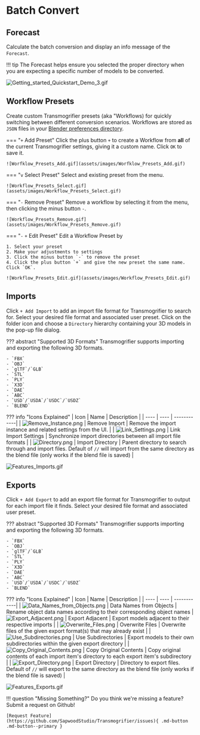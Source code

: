 # Batch Convert


## Forecast
Calculate the batch conversion and display an info message of the `Forecast`.

!!! tip
    The Forecast helps ensure you selected the proper directory when you are expecting a specific number of models to be converted.

![Getting_started_Quickstart_Demo_3.gif](assets/images/Getting_started_Quickstart_Demo_5.gif)

## Workflow Presets
Create custom Transmogrifier presets (aka "Workflows) for quickly switching between different conversion scenarios.  Workflows are stored as `JSON` files in your [Blender preferences directory](https://sapwoodstudio.github.io/Transmogrifier/faq/#where-is-transmogrifier-installed-on-my-computer). 

=== "`+` Add Preset"
    Click the plus button `+` to create a Workflow from **all** of the current Transmogrifier settings, giving it a custom name.  Click `OK` to save it.

    ![Worfklow_Presets_Add.gif](assets/images/Worfklow_Presets_Add.gif)

=== "`v` Select Preset"
    Select and existing preset from the menu.

    ![Workflow_Presets_Select.gif](assets/images/Workflow_Presets_Select.gif)

=== "`-` Remove Preset"
    Remove a workflow by selecting it from the menu, then clicking the minus button `-`.

    ![Workflow_Presets_Remove.gif](assets/images/Workflow_Presets_Remove.gif)

=== "`-` `+` Edit Preset"
    Edit a Workflow Preset by 

    1. Select your preset
    2. Make your adjustments to settings
    3. Click the minus button `-` to remove the preset
    4. Click the plus button `+` and give the new preset the same name.  Click `OK`.

    ![Workflow_Presets_Edit.gif](assets/images/Workflow_Presets_Edit.gif)


## Imports
Click `+ Add Import` to add an import file format for Transmogrifier to search for.  Select your desired file format and associated user preset.  Click on the folder icon and choose a `Directory` hierarchy containing your 3D models in the pop-up file dialog.

??? abstract "Supported 3D Formats"
    Transmogrifier supports importing and exporting the following 3D formats.

    - `FBX`
    - `OBJ`
    - `glTF`/`GLB`
    - `STL`
    - `PLY`
    - `X3D`
    - `DAE`
    - `ABC`
    - `USD`/`USDA`/`USDC`/`USDZ`
    - `BLEND`


??? info "Icons Explained"
    | Icon | Name | Description | 
    | ---- | ---- | ------------|
    | ![Remove_Instance.png](assets/images/Remove_Instance.png) | Remove Import | Remove the import instance and related settings from the UI. |
    | ![Link_Settings.png](assets/images/Link_Settings.png) | Link Import Settings | Synchronize import directories between all import file formats |
    | ![Directory.png](assets/images/Directory.png) | Import Directory | Parent directory to search through and import files.  Default of `//` will import from the same directory as the blend file (only works if the blend file is saved) |
     

![Features_Imports.gif](assets/images/Features_Imports.gif)


## Exports
Click `+ Add Export` to add an export file format for Transmogrifier to output for each import file it finds.  Select your desired file format and associated user preset.

??? abstract "Supported 3D Formats"
    Transmogrifier supports importing and exporting the following 3D formats.

    - `FBX`
    - `OBJ`
    - `glTF`/`GLB`
    - `STL`
    - `PLY`
    - `X3D`
    - `DAE`
    - `ABC`
    - `USD`/`USDA`/`USDC`/`USDZ`
    - `BLEND`

??? info "Icons Explained"
    | Icon | Name | Description | 
    | ---- | ---- | ------------|
    | ![Data_Names_from_Objects.png](assets/images/Data_Names_from_Objects.png) | Data Names from Objects | Rename object data names according to their corresponding object names 
    | ![Export_Adjacent.png](assets/images/Export_Adjacent.png) | Export Adjacent | Export models adjacent to their respective imports |
    | ![Overwrite_Files.png](assets/images/Overwrite_Files.png) | Overwrite Files | Overwrite files of the given export format(s) that may already exist |
    | ![Use_Subdirectories.png](assets/images/Use_Subdirectories.png) | Use Subdirectories | Export models to their own subdirectories within the given export directory |
    | ![Copy_Original_Contents.png](assets/images/Copy_Original_Contents.png) | Copy Original Contents | Copy original contents of each import item's directory to each export item's subdirectory |
    | ![Export_Directory.png](assets/images/Export_Directory.png) | Export Directory | Directory to export files. Default of `//` will export to the same directory as the blend file (only works if the blend file is saved) |


![Features_Exports.gif](assets/images/Features_Exports.gif)





!!! question "Missing Something?"
    Do you think we're missing a feature?  Submit a request on Github!

    [Request Feature](https://github.com/SapwoodStudio/Transmogrifier/issues){ .md-button .md-button--primary }